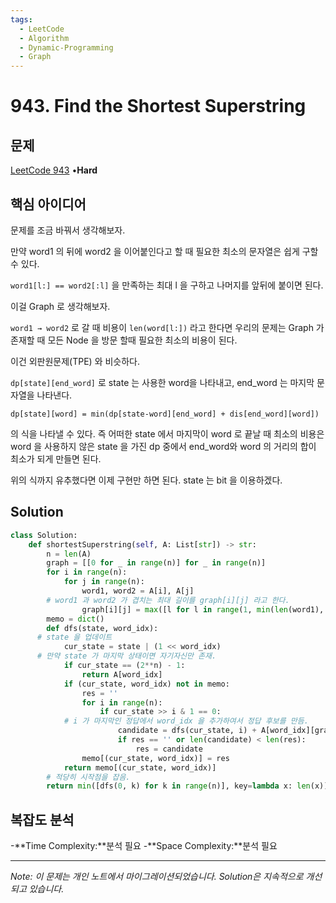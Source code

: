 ```yaml
---
tags:
  - LeetCode
  - Algorithm
  - Dynamic-Programming
  - Graph
---
```


# 943. Find the Shortest Superstring

## 문제

[LeetCode 943](https://leetcode.com/problems/find-the-shortest-superstring/) •**Hard**

## 핵심 아이디어

문제를 조금 바꿔서 생각해보자.

만약 word1 의 뒤에 word2 을 이어붙인다고 할 때 필요한 최소의 문자열은 쉽게 구할 수 있다.

`word1[l:] == word2[:l]` 을 만족하는 최대 l 을 구하고 나머지를 앞뒤에 붙이면 된다.

이걸 Graph 로 생각해보자.

`word1 → word2` 로 갈 때 비용이 `len(word[l:])` 라고 한다면 우리의 문제는 Graph 가 존재할 때 모든 Node 을 방문 할때 필요한 최소의 비용이 된다.

이건 외판원문제(TPE) 와 비슷하다.

`dp[state][end_word]` 로 state 는 사용한 word을 나타내고, end_word 는 마지막 문자열을 나타낸다.

`dp[state][word] = min(dp[state-word][end_word] + dis[end_word][word])`

의 식을 나타낼 수 있다. 즉 어떠한 state 에서 마지막이 word 로 끝날 때 최소의 비용은 word 을 사용하지 않은 state 을 가진 dp 중에서 end_word와 word 의 거리의 합이 최소가 되게 만들면 된다.

위의 식까지 유추했다면 이제 구현만 하면 된다. state 는 bit 을 이용하겠다.

## Solution

```python
class Solution:
    def shortestSuperstring(self, A: List[str]) -> str:
        n = len(A)
        graph = [[0 for _ in range(n)] for _ in range(n)]
        for i in range(n):
            for j in range(n):
                word1, word2 = A[i], A[j]
        # word1 과 word2 가 겹치는 최대 길이를 graph[i][j] 라고 한다.
                graph[i][j] = max([l for l in range(1, min(len(word1), len(word2))) if word1[-l:] == word2[:l]] or [0])
        memo = dict()
        def dfs(state, word_idx):
      # state 을 업데이트
            cur_state = state | (1 << word_idx)
      # 만약 state 가 마지막 상태이면 자기자신만 존재.
            if cur_state == (2**n) - 1:
                return A[word_idx]
            if (cur_state, word_idx) not in memo:
                res = ''
                for i in range(n):
                    if cur_state >> i & 1 == 0:
            # i 가 마지막인 정답에서 word_idx 을 추가하여서 정답 후보를 만듬.
                        candidate = dfs(cur_state, i) + A[word_idx][graph[i][word_idx]:]
                        if res == '' or len(candidate) < len(res):
                            res = candidate
                memo[(cur_state, word_idx)] = res
            return memo[(cur_state, word_idx)]
        # 적당히 시작점을 잡음.
        return min([dfs(0, k) for k in range(n)], key=lambda x: len(x))
```

## 복잡도 분석

-**Time Complexity:**분석 필요
-**Space Complexity:**분석 필요

---

*Note: 이 문제는 개인 노트에서 마이그레이션되었습니다. Solution은 지속적으로 개선되고 있습니다.*
